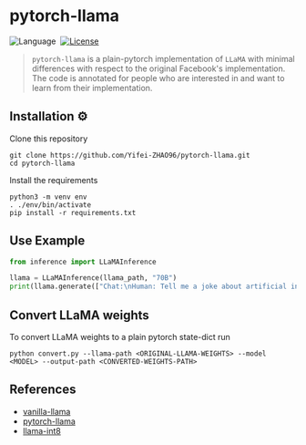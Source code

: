 # pytorch-llama

![Language](https://img.shields.io/badge/language-Python-orange.svg)&nbsp;
[![License](https://img.shields.io/badge/license-MIT-blue.svg)](./LICENSE.md)&nbsp;

> `pytorch-llama` is a plain-pytorch implementation of `LLaMA` with minimal differences with respect to the original Facebook's implementation. The code is annotated for people who are interested in and want to learn from their implementation.

## Installation ⚙️ 

Clone this repository

```
git clone https://github.com/Yifei-ZHAO96/pytorch-llama.git
cd pytorch-llama
```

Install the requirements

```
python3 -m venv env
. ./env/bin/activate
pip install -r requirements.txt
```

## Use Example ##

```python
from inference import LLaMAInference

llama = LLaMAInference(llama_path, "70B")
print(llama.generate(["Chat:\nHuman: Tell me a joke about artificial intelligence.\nAI:"])[0])
```

## Convert LLaMA weights

To convert LLaMA weights to a plain pytorch state-dict run

```
python convert.py --llama-path <ORIGINAL-LLAMA-WEIGHTS> --model <MODEL> --output-path <CONVERTED-WEIGHTS-PATH>
```

## References

- [vanilla-llama](https://github.com/galatolofederico/vanilla-llama)
- [pytorch-llama](https://github.com/hkproj/pytorch-llama)
- [llama-int8](https://github.com/tloen/llama-int8/tree/main)
